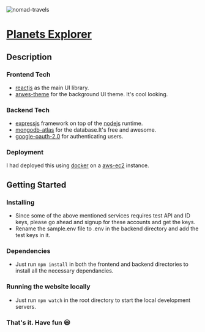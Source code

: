 <img src='https://www.subhamray.com/_next/image?url=%2F_next%2Fstatic%2Fimage%2Fcomponents%2Fassets%2Fplanets-explorer.8f122e8172655f77cc779721301423f7.jpeg&w=1920&q=75' alt='nomad-travels' />

# [Planets Explorer](http://65.2.1.18:1199/)

## Description

### Frontend Tech

- [reactjs](https://reactjs.org/) as the main UI library.
- [arwes-theme](https://github.com/arwes/arwes) for the background UI theme. It's cool looking.

### Backend Tech

- [expressjs](https://expressjs.com/) framework on top of the [nodejs](https://nodejs.org/en/) runtime.
- [mongodb-atlas](https://www.mongodb.com/cloud/atlas) for the database.It's free and awesome.
- [google-oauth-2.0](https://developers.google.com/identity/protocols/oauth2) for authenticating users.

### Deployment

I had deployed this using [docker](https://www.docker.com/) on a [aws-ec2](https://aws.amazon.com/ec2/) instance.

## Getting Started

### Installing

- Since some of the above mentioned services requires test API and ID keys, please go ahead and signup for these accounts and get the keys.
- Rename the sample.env file to .env in the backend directory and add the test keys in it.

### Dependencies

- Just run `npm install` in both the frontend and backend directories to install all the necessary dependancies.

### Running the website locally

- Just run `npm watch` in the root directory to start the local development servers.

### That's it. Have fun 😃
